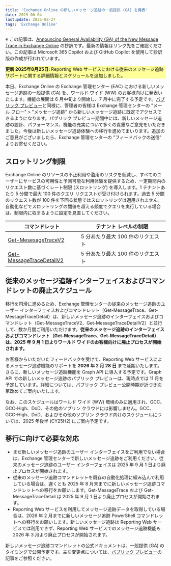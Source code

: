 ```yaml
---
title: 'Exchange Online の新しいメッセージ追跡の一般提供 (GA) を発表'
date: 2025-06-04
lastupdate: 2025-08-27
tags: 'Exchange Online'
---
```


※ この記事は、[Announcing General Availability (GA) of the New Message Trace in Exchange Online](https://techcommunity.microsoft.com/blog/exchange/announcing-general-availability-ga-of-the-new-message-trace-in-exchange-online/4420243) の抄訳です。最新の情報はリンク先をご確認ください。この記事は Microsoft 365 Copilot および GitHub Copilot を使用して抄訳版の作成が行われています。

<p style="background: #FFFF99;"><strong>更新 2025年8月25日: </strong>Reporting Web サービスにおける従来のメッセージ追跡サポートに関する詳細情報とスケジュールを追加しました。</p>

本日、Exchange Online の Exchange 管理センター (EAC) における新しいメッセージ追跡の一般提供 (GA) を、ワールド ワイド (WW) のお客様向けに発表いたします。機能の展開は 6 月中旬より開始し、7 月中に完了する予定です。[パブリック プレビュー](https://techcommunity.microsoft.com/blog/exchange/announcing-public-preview-of-the-new-message-trace-in-exchange-online/4356561)と同様に、管理者の皆様は Exchange 管理センターの "メール フロー" > "メッセージ追跡" から新しいメッセージ追跡に既定でアクセスできるようになります。パブリック プレビュー期間中には、新しいメッセージ追跡の設計、パフォーマンス、機能の充実について多くの貴重なご意見をいただきました。今後は新しいメッセージ追跡体験への移行を進めてまいります。追加のご意見がございましたら、Exchange 管理センターの "フィードバックの送信" よりお寄せください。

## スロットリング制限

Exchange Online のリソースの不正利用や濫用のリスクを低減し、すべてのユーザーにサービスの可用性と予測可能な利用体験を提供するため、一定期間内のリクエスト数に基づくレート制限 (スロットリング) を導入します。1 テナントあたり 5 分間で最大 100 件のクエリ リクエストが受け付けられます。過去 5 分間のリクエスト数が 100 件を下回る状態ではスロットリングは適用されません。自動化などでスロットリングの閾値を超える頻度でクエリを実行している場合は、制限内に収まるように設定を見直してください。

| コマンドレット | テナント レベルの制限 |
| --- | --- |
| <a class="lia-external-url" href="https://learn.microsoft.com/powershell/module/exchange/get-messagetracev2?view=exchange-ps" target="_blank" rel="noopener noreferrer">Get-MesesageTraceV2</a> | 5 分あたり最大 100 件のリクエスト |
| <a class="lia-external-url" href="https://learn.microsoft.com/powershell/module/exchange/get-messagetracedetailv2?view=exchange-ps" target="_blank" rel="noopener noreferrer">Get-MessageTraceDetailV2</a> | 5 分あたり最大 100 件のリクエスト |

## 従来のメッセージ追跡インターフェイスおよびコマンドレットの廃止スケジュール

移行を円滑に進めるため、Exchange 管理センターの従来のメッセージ追跡のユーザー インターフェイスおよびコマンドレット（Get-MessageTrace、Get-MessageTraceDetail）は、新しいメッセージ追跡のインターフェイスおよびコマンドレット（Get-MessageTraceV2、Get-MessageTraceDetailV2）と並行して、数か月間ご利用いただけます。**従来のメッセージ追跡のインターフェイスおよびコマンドレット（Get-MessageTrace、Get-MessageTraceDetail）は、2025 年 9 月 1 日よりワールド ワイドのお客様向けに廃止プロセスが開始されます。**　

お客様からいただいたフィードバックを受けて、Reporting Web サービスによるメッセージ追跡機能のサポートを **2026 年 2 月 28 日** まで延期いたします。さらに、新しいメッセージ追跡機能を Graph API に導入する予定です。Graph API での新しいメッセージ追跡のパブリック プレビューは、現時点では 11 月を予定しています。詳細については、パブリック プレビュー公開時期が近づき次第改めてご案内いたします。

なお、このスケジュールはワールド ワイド (WW) 環境のみに適用され、GCC、GCC-High、DoD、その他のソブリン クラウドには影響しません。GCC、GCC-High、DoD、およびその他のソブリン クラウド向けのスケジュールについては、2025 年後半 (CY25H2) にご案内予定です。

## 移行に向けて必要な対応

- まだ新しいメッセージ追跡のユーザー インターフェイスをご利用でない場合は、Exchange 管理センターで新しいメッセージ追跡をご利用ください。従来のメッセージ追跡のユーザー インターフェイスは 2025 年 9 月 1 日より廃止プロセスが開始されます。
- 従来のメッセージ追跡コマンドレットを既存の自動化処理に組み込んで利用している場合は、遅くとも 2025 年 8 月末までに新しいメッセージ追跡コマンドレットへの移行をお願いします。Get-MessageTrace および Get-MessageTraceDetail は 2025 年 9 月 1 日より廃止プロセスが開始されます。
- Reporting Web サービスを利用してメッセージ追跡データを取得している場合は、2026 年 2 月までに新しいメッセージ追跡 PowerShell コマンドレットへの移行をお願いします。新しいメッセージ追跡は Reporting Web サービスでは利用できず、Reporting Web サービスでのメッセージ追跡機能も 2026 年 3 月より廃止プロセスが開始されます。

新しいメッセージ追跡コマンドレットの公式ドキュメントは、一般提供 (GA) のタイミングで公開予定です。主な変更点については、[パブリック プレビュー](https://techcommunity.microsoft.com/blog/exchange/announcing-public-preview-of-the-new-message-trace-in-exchange-online/4356561)の記事をご参照ください。
